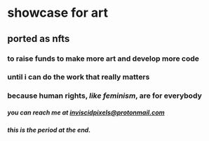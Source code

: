 # showcase for art 
## ported as nfts 
### to raise funds to make more art and develop more code
### until i can do the work that really matters


### because human rights, *like feminism*, are for **everybody**

##### you can reach me at inviscidpixels@protonmail.com


##### this is the period at the end.